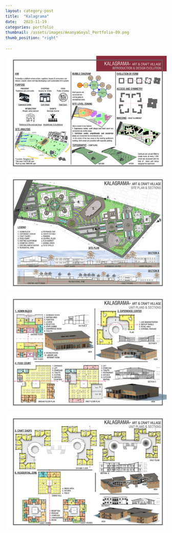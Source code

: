```yaml
---
layout: category-post
title:  "Kalagrama"
date:   2023-11-19
categories: portfolio
thumbnail: /assets/images/AnanyaGoyal_Portfolio-09.png
thumb_position: "right"

---
```


![1](/assets/images/AnanyaGoyal_Portfolio-09.png)

![2](/assets/images/AnanyaGoyal_Portfolio-10.png)

![3](/assets/images/AnanyaGoyal_Portfolio-11.png)

![4](/assets/images/AnanyaGoyal_Portfolio-12.png)
